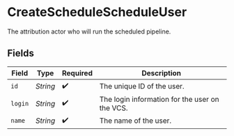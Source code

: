 # CreateScheduleScheduleUser

The attribution actor who will run the scheduled pipeline.


## Fields

| Field                                          | Type                                           | Required                                       | Description                                    |
| ---------------------------------------------- | ---------------------------------------------- | ---------------------------------------------- | ---------------------------------------------- |
| `id`                                           | *String*                                       | :heavy_check_mark:                             | The unique ID of the user.                     |
| `login`                                        | *String*                                       | :heavy_check_mark:                             | The login information for the user on the VCS. |
| `name`                                         | *String*                                       | :heavy_check_mark:                             | The name of the user.                          |